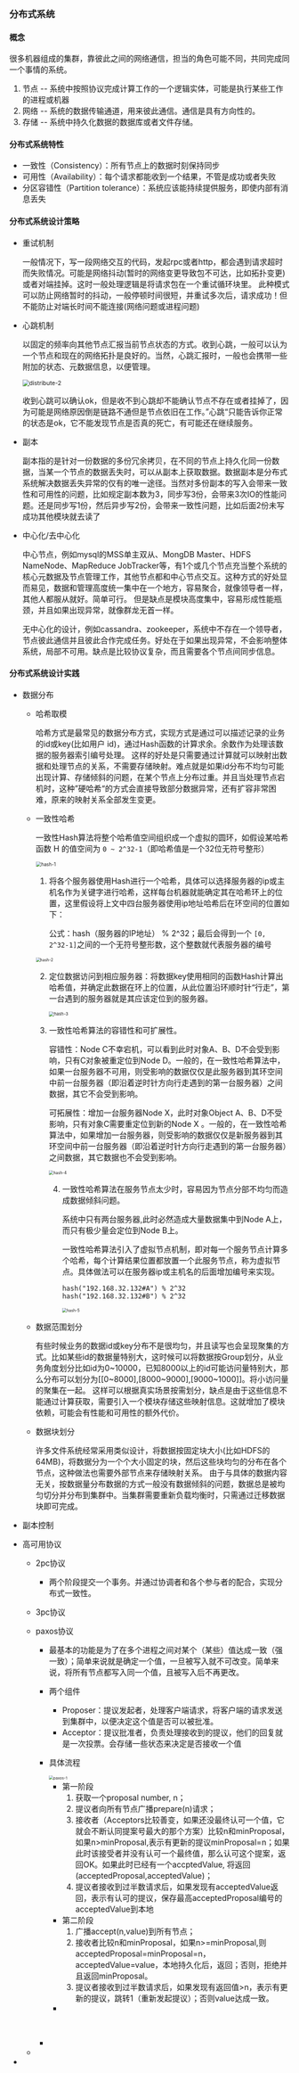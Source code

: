### 分布式系统

#### 概念

很多机器组成的集群，靠彼此之间的网络通信，担当的角色可能不同，共同完成同一个事情的系统。	

1. 节点 -- 系统中按照协议完成计算工作的一个逻辑实体，可能是执行某些工作的进程或机器
2. 网络 -- 系统的数据传输通道，用来彼此通信。通信是具有方向性的。
3. 存储 -- 系统中持久化数据的数据库或者文件存储。

#### 分布式系统特性

- 一致性（Consistency）：所有节点上的数据时刻保持同步
- 可用性（Availability）：每个请求都能收到一个结果，不管是成功或者失败
- 分区容错性（Partition tolerance）：系统应该能持续提供服务，即使内部有消息丢失

#### 分布式系统设计策略

- 重试机制

  一般情况下，写一段网络交互的代码，发起rpc或者http，都会遇到请求超时而失败情况。可能是网络抖动(暂时的网络变更导致包不可达，比如拓扑变更)或者对端挂掉。这时一般处理逻辑是将请求包在一个重试循环块里。 此种模式可以防止网络暂时的抖动，一般停顿时间很短，并重试多次后，请求成功！但不能防止对端长时间不能连接(网络问题或进程问题)

- 心跳机制

  以固定的频率向其他节点汇报当前节点状态的方式。收到心跳，一般可以认为一个节点和现在的网络拓扑是良好的。当然，心跳汇报时，一般也会携带一些附加的状态、元数据信息，以便管理。

  <img src="./img/distribute-2.jpeg" alt="distribute-2" style="zoom:75%;" />

  收到心跳可以确认ok，但是收不到心跳却不能确认节点不存在或者挂掉了，因为可能是网络原因倒是链路不通但是节点依旧在工作。”心跳“只能告诉你正常的状态是ok，它不能发现节点是否真的死亡，有可能还在继续服务。

- 副本

  副本指的是针对一份数据的多份冗余拷贝，在不同的节点上持久化同一份数据，当某一个节点的数据丢失时，可以从副本上获取数据。数据副本是分布式系统解决数据丢失异常的仅有的唯一途径。当然对多份副本的写入会带来一致性和可用性的问题，比如规定副本数为3，同步写3份，会带来3次IO的性能问题。还是同步写1份，然后异步写2份，会带来一致性问题，比如后面2份未写成功其他模块就去读了

- 中心化/去中心化

  中心节点，例如mysql的MSS单主双从、MongDB Master、HDFS NameNode、MapReduce JobTracker等，有1个或几个节点充当整个系统的核心元数据及节点管理工作，其他节点都和中心节点交互。这种方式的好处显而易见，数据和管理高度统一集中在一个地方，容易聚合，就像领导者一样，其他人都服从就好。简单可行。
   但是缺点是模块高度集中，容易形成性能瓶颈，并且如果出现异常，就像群龙无首一样。

  无中心化的设计，例如cassandra、zookeeper，系统中不存在一个领导者，节点彼此通信并且彼此合作完成任务。好处在于如果出现异常，不会影响整体系统，局部不可用。缺点是比较协议复杂，而且需要各个节点间同步信息。

#### 分布式系统设计实践

- 数据分布

  - 哈希取模

    哈希方式是最常见的数据分布方式，实现方式是通过可以描述记录的业务的id或key(比如用户 id)，通过Hash函数的计算求余。余数作为处理该数据的服务器索引编号处理。 这样的好处是只需要通过计算就可以映射出数据和处理节点的关系，不需要存储映射。难点就是如果id分布不均匀可能出现计算、存储倾斜的问题，在某个节点上分布过重。并且当处理节点宕机时，这种”硬哈希“的方式会直接导致部分数据异常，还有扩容非常困难，原来的映射关系全部发生变更。

  - 一致性哈希

    一致性Hash算法将整个哈希值空间组织成一个虚拟的圆环，如假设某哈希函数 H 的值空间为 `0 ~ 2^32-1`（即哈希值是一个32位无符号整形）

    <img src="./img/hash-1.png" alt="hash-1" style="zoom:60%;" />

    1. 将各个服务器使用Hash进行一个哈希，具体可以选择服务器的ip或主机名作为关键字进行哈希，这样每台机器就能确定其在哈希环上的位置，这里假设将上文中四台服务器使用ip地址哈希后在环空间的位置如下：

       公式：hash（服务器的IP地址） %  2^32；最后会得到一个 `[0, 2^32-1]`之间的一个无符号整形数，这个整数就代表服务器的编号

    <img src="./img/hash-2.png" alt="hash-2" style="zoom:50%;" />

    

    2. 定位数据访问到相应服务器：将数据key使用相同的函数Hash计算出哈希值，并确定此数据在环上的位置，从此位置沿环顺时针“行走”，第一台遇到的服务器就是其应该定位到的服务器。

       <img src="./img/hash-3.png" alt="hash-3" style="zoom:55%;" />

    3. 一致性哈希算法的容错性和可扩展性。

       容错性：Node C不幸宕机，可以看到此时对象A、B、D不会受到影响，只有C对象被重定位到Node D。一般的，在一致性哈希算法中，如果一台服务器不可用，则受影响的数据仅仅是此服务器到其环空间中前一台服务器（即沿着逆时针方向行走遇到的第一台服务器）之间数据，其它不会受到影响。

       可拓展性：增加一台服务器Node X，此时对象Object A、B、D不受影响，只有对象C需要重定位到新的Node X 。一般的，在一致性哈希算法中，如果增加一台服务器，则受影响的数据仅仅是新服务器到其环空间中前一台服务器（即沿着逆时针方向行走遇到的第一台服务器）之间数据，其它数据也不会受到影响。

       <img src="./img/hash-4.png" alt="hash-4" style="zoom:50%;" />

       4. 一致性哈希算法在服务节点太少时，容易因为节点分部不均匀而造成数据倾斜问题。

          系统中只有两台服务器,此时必然造成大量数据集中到Node A上，而只有极少量会定位到Node B上。

          一致性哈希算法引入了虚拟节点机制，即对每一个服务节点计算多个哈希，每个计算结果位置都放置一个此服务节点，称为虚拟节点。具体做法可以在服务器ip或主机名的后面增加编号来实现。

          ~~~
          hash("192.168.32.132#A") % 2^32
          hash("192.168.32.132#B") % 2^32
          ~~~

          <img src="./img/hash-5.png" alt="hash-5" style="zoom:50%;" />

  - 数据范围划分

    有些时候业务的数据id或key分布不是很均匀，并且读写也会呈现聚集的方式。比如某些id的数据量特别大，这时候可以将数据按Group划分，从业务角度划分比如id为0~10000，已知8000以上的id可能访问量特别大，那么分布可以划分为[[0~8000],[8000~9000],[9000~1000]]。将小访问量的聚集在一起。
     这样可以根据真实场景按需划分，缺点是由于这些信息不能通过计算获取，需要引入一个模块存储这些映射信息。这就增加了模块依赖，可能会有性能和可用性的额外代价。

  - 数据块划分

    许多文件系统经常采用类似设计，将数据按固定块大小(比如HDFS的64MB)，将数据分为一个个大小固定的块，然后这些块均匀的分布在各个节点，这种做法也需要外部节点来存储映射关系。
     由于与具体的数据内容无关，按数据量分布数据的方式一般没有数据倾斜的问题，数据总是被均匀切分并分布到集群中。当集群需要重新负载均衡时，只需通过迁移数据块即可完成。

- 副本控制

- 高可用协议

  - 2pc协议

    - 两个阶段提交一个事务。并通过协调者和各个参与者的配合，实现分布式一致性。

  - 3pc协议

  - paxos协议

    - 最基本的功能是为了在多个进程之间对某个（某些）值达成一致（强一致）；简单来说就是确定一个值，一旦被写入就不可改变。简单来说，将所有节点都写入同一个值，且被写入后不再更改。

    - 两个组件

      - Proposer：提议发起者，处理客户端请求，将客户端的请求发送到集群中，以便决定这个值是否可以被批准。
      - Acceptor：提议批准者，负责处理接收到的提议，他们的回复就是一次投票。会存储一些状态来决定是否接收一个值

    - 具体流程

      <img src="./img/paxos-1.png" alt="paxos-1" style="zoom:48%;" />

      - 第一阶段
        1. 获取一个proposal number, n；
        2. 提议者向所有节点广播prepare(n)请求；
        3. 接收者（Acceptors比较善变，如果还没最终认可一个值，它就会不断认同提案号最大的那个方案）比较n和minProposal，如果n>minProposal,表示有更新的提议minProposal=n；如果此时该接受者并没有认可一个最终值，那么认可这个提案，返回OK。如果此时已经有一个accptedValue, 将返回(acceptedProposal,acceptedValue)；
        4. 提议者接收到过半数请求后，如果发现有acceptedValue返回，表示有认可的提议，保存最高acceptedProposal编号的acceptedValue到本地
      - 第二阶段
        1. 广播accept(n,value)到所有节点；
        2. 接收者比较n和minProposal，如果n>=minProposal,则acceptedProposal=minProposal=n，acceptedValue=value，本地持久化后，返回；否则，拒绝并且返回minProposal。
        3. 提议者接收到过半数请求后，如果发现有返回值>n，表示有更新的提议，跳转1（重新发起提议）；否则value达成一致。
      - 

      

      ​	

    - 

      

  - 

- 





